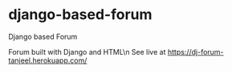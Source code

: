 # django-based-forum
Django based Forum

Forum built with Django and HTML\n
See live at https://dj-forum-tanjeel.herokuapp.com/
